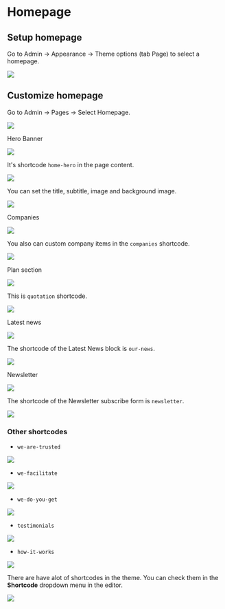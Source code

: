 # Homepage

## Setup homepage

Go to Admin -> Appearance -> Theme options (tab Page) to select a homepage.

![](/agon/images/homepage-setting.png)

## Customize homepage

Go to Admin -> Pages -> Select Homepage.

![](/agon/images/homepage-edit.png)

Hero Banner

![](/agon/images/homepage-hero.png)

It's shortcode `home-hero` in the page content.

![](/agon/images/homepage-shortcode-hero-1.png)

You can set the title, subtitle, image and background image.

![](/agon/images/homepage-shortcode-hero-2.png)

Companies

![](/agon/images/homepage-shortcode-companies-1.png)

You also can custom company items in the `companies` shortcode.

![](/agon/images/homepage-shortcode-companies-2.png)

Plan section

![](/agon/images/homepage-shortcode-plan-1.png)

This is `quotation` shortcode.

![](/agon/images/homepage-shortcode-plan-2.png)

Latest news

![](/agon/images/homepage-shortcode-our-news-1.png)

The shortcode of the Latest News block is `our-news`.

![](/agon/images/homepage-shortcode-our-news-2.png)

Newsletter

![](/agon/images/homepage-shortcode-newsletter-1.png)

The shortcode of the Newsletter subscribe form is `newsletter`.

![](/agon/images/homepage-shortcode-newsletter-2.png)

### Other shortcodes

- `we-are-trusted`

![](/agon/images/homepage-shortcode-we-are-trusted.png)

- `we-facilitate`

![](/agon/images/homepage-shortcode-we-facilitate.png)

- `we-do-you-get`

![](/agon/images/homepage-shortcode-we-do-you-get.png)

- `testimonials`

![](/agon/images/homepage-shortcode-testimonials.png)

- `how-it-works`

![](/agon/images/homepage-shortcode-how-it-works.png)

There are have alot of shortcodes in the theme. You can check them in the **Shortcode** dropdown menu in the editor.

![](/agon/images/homepage-available-shortcodes.png)
